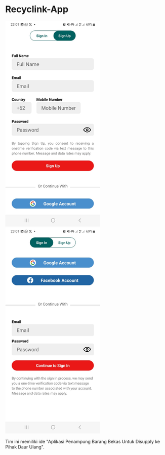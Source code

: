 # Recyclink-App

<img src="/Recyclink-Frontend/assets/Image/SS1.jpg" width="300"/>
<img src="/Recyclink-Frontend/assets/Image/SS2.jpg" width="300"/>

<p>Tim ini memiliki ide "Aplikasi Penampung Barang Bekas Untuk Disupply ke Pihak Daur Ulang".</p>
